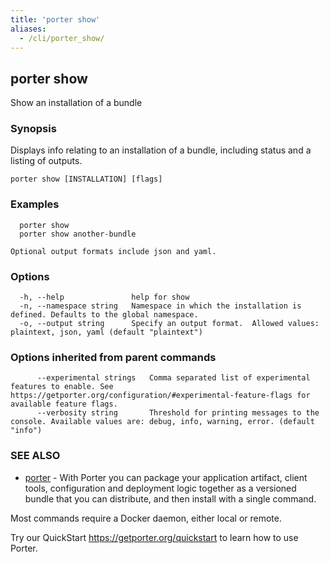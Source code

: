 ```yaml
---
title: 'porter show'
aliases:
  - /cli/porter_show/
---
```


## porter show

Show an installation of a bundle

### Synopsis

Displays info relating to an installation of a bundle, including status and a listing of outputs.

```
porter show [INSTALLATION] [flags]
```

### Examples

```
  porter show
  porter show another-bundle

Optional output formats include json and yaml.

```

### Options

```
  -h, --help               help for show
  -n, --namespace string   Namespace in which the installation is defined. Defaults to the global namespace.
  -o, --output string      Specify an output format.  Allowed values: plaintext, json, yaml (default "plaintext")
```

### Options inherited from parent commands

```
      --experimental strings   Comma separated list of experimental features to enable. See https://getporter.org/configuration/#experimental-feature-flags for available feature flags.
      --verbosity string       Threshold for printing messages to the console. Available values are: debug, info, warning, error. (default "info")
```

### SEE ALSO

* [porter](/cli/porter/)	 - With Porter you can package your application artifact, client tools, configuration and deployment logic together as a versioned bundle that you can distribute, and then install with a single command.

Most commands require a Docker daemon, either local or remote.

Try our QuickStart https://getporter.org/quickstart to learn how to use Porter.



